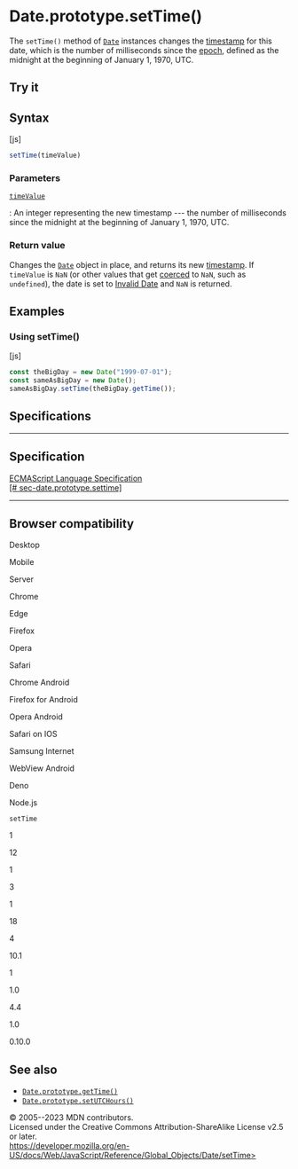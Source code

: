 Date.prototype.setTime()
========================

 
The `setTime()` method of [`Date`](../date) instances changes the
[timestamp](../date#the_epoch_timestamps_and_invalid_date) for this
date, which is the number of milliseconds since the
[epoch](../date#the_epoch_timestamps_and_invalid_date), defined as the
midnight at the beginning of January 1, 1970, UTC.


 
Try it 
------

 



 
Syntax
------

 
 
 
[js]


```js
setTime(timeValue)
```




 
### Parameters

 

[`timeValue`](#timevalue)

:   An integer representing the new timestamp --- the number of
    milliseconds since the midnight at the beginning of January 1, 1970,
    UTC.



 
### Return value 

 
Changes the [`Date`](../date) object in place, and returns its new
[timestamp](../date#the_epoch_timestamps_and_invalid_date). If
`timeValue` is `NaN` (or other values that get
[coerced](../number#number_coercion) to `NaN`, such as `undefined`), the
date is set to [Invalid
Date](../date#the_epoch_timestamps_and_invalid_date) and `NaN` is
returned.



 
Examples
--------


 
### Using setTime() 

 
 
 
[js]


```js
const theBigDay = new Date("1999-07-01");
const sameAsBigDay = new Date();
sameAsBigDay.setTime(theBigDay.getTime());
```




Specifications
--------------

 
  ---------------------------------------------------------------------------------------------------------------------------
  Specification
  ---------------------------------------------------------------------------------------------------------------------------
  [ECMAScript Language Specification\
  [\#
  sec-date.prototype.settime]](https://tc39.es/ecma262/multipage/numbers-and-dates.html#sec-date.prototype.settime)

  ---------------------------------------------------------------------------------------------------------------------------


Browser compatibility 
---------------------

 


Desktop

Mobile

Server

Chrome

Edge

Firefox

Opera

Safari

Chrome Android

Firefox for Android

Opera Android

Safari on IOS

Samsung Internet

WebView Android

Deno

Node.js

`setTime`

1

12

1

3

1

18

4

10.1

1

1.0

4.4

1.0

0.10.0

 
See also 
--------

 
-   [`Date.prototype.getTime()`](gettime)
-   [`Date.prototype.setUTCHours()`](setutchours)



 
© 2005--2023 MDN contributors.\
Licensed under the Creative Commons Attribution-ShareAlike License v2.5
or later.\
https://developer.mozilla.org/en-US/docs/Web/JavaScript/Reference/Global_Objects/Date/setTime>

